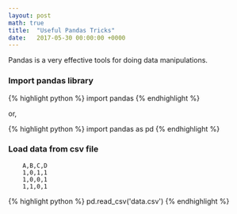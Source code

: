 ```yaml
---
layout: post
math: true
title:  "Useful Pandas Tricks"
date:   2017-05-30 00:00:00 +0000
---
```


Pandas is a very effective tools for doing data manipulations.

### Import pandas library
{% highlight python %}
import pandas
{% endhighlight %}

or,

{% highlight python %}
import pandas as pd
{% endhighlight %}

### Load data from csv file
        A,B,C,D
        1,0,1,1
        1,0,0,1
        1,1,0,1

{% highlight python %}
pd.read_csv('data.csv')
{% endhighlight %}



